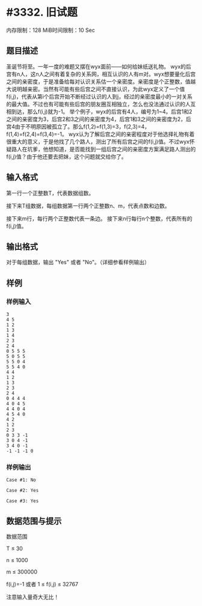 # #3332. 旧试题

内存限制：128 MiB时间限制：10 Sec

## 题目描述

圣诞节将至。一年一度的难题又摆在wyx面前&mdash;&mdash;如何给妹纸送礼物。
wyx的后宫有n人，这n人之间有着复杂的关系网，相互认识的人有m对。wyx想要量化后宫之间的亲密度，于是准备给每对认识关系估一个亲密度。亲密度是个正整数，值越大说明越亲密。当然有可能有些后宫之间不直接认识，为此wyx定义了一个值f(i,j)，代表从第i个后宫开始不断经过认识的人到j，经过的亲密度最小的一对关系的最大值。不过也有可能有些后宫的朋友圈互相独立，怎么也没法通过认识的人互相到达，那么f(i,j)就为-1。
举个例子，wyx的后宫有4人，编号为1~4。后宫1和2之间的亲密度为3，后宫2和3之间的亲密度为4，后宫1和3之间的亲密度为2，后宫4由于不明原因被孤立了。那么f(1,2)=f(1,3)=3，f(2,3)=4，f(1,4)=f(2,4)=f(3,4)=-1。
wyx认为了解后宫之间的亲密程度对于他选择礼物有着很重大的意义，于是他找了几个路人，测出了所有后宫之间的f(i,j)值。不过wyx怀疑路人在坑爹，他想知道，是否能找到一组后宫之间的亲密度方案满足路人测出的f(i,j)值？由于他还要去把妹，这个问题就交给你了。

## 输入格式

第一行一个正整数T，代表数据组数。

接下来T组数据，每组数据第一行两个正整数n、m，代表点数和边数。

接下来m行，每行两个正整数代表一条边。
接下来n行每行n个整数，代表所有的f(i,j)值。

## 输出格式

对于每组数据，输出 "Yes" 或者 "No"。（详细参看样例输出）

## 样例

### 样例输入

    
    
    
    
    3
    4 5
    1 2
    1 3
    1 4
    2 3
    2 4
    0 5 5 5
    5 0 5 5
    5 5 0 4
    5 5 4 0
    4 4
    1 2
    1 3
    2 3
    2 4
    0 4 4 4
    4 0 4 5
    4 4 0 4
    4 5 4 0
    4 2
    1 2
    2 3
    0 3 3 -1
    3 0 4 -1
    3 4 0 -1
    -1 -1 -1 0
    
     
    
    
    

### 样例输出

    
    
    Case #1: No
    
    Case #2: Yes
    
    Case #3: Yes
    
     
    

## 数据范围与提示

数据范围

T &le; 30

n &le; 1000

m &le; 300000

f(i,j)=-1 或者 1 &le; f(i,j) &le; 32767

注意输入量奇大无比！
